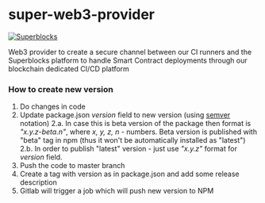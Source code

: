 # super-web3-provider

[![Superblocks](https://superblocks.com/d/superblocks/projects/superblocks-platform.svg?branch=master)](https://superblocks.com/d/superblocks/projects/superblocks-platform)

Web3 provider to create a secure channel between our CI runners and the Superblocks platform to handle Smart Contract deployments through our blockchain dedicated CI/CD platform


### How to create new version

1. Do changes in code
2. Update package.json *version* field to new version (using [semver](https://semver.org/) notation)
    2.a. In case this is beta version of the package then format is *"x.y.z-beta.n"*, where *x, y, z, n* - numbers. Beta version is published with "beta" tag in npm (thus it won't be automatically installed as "latest")
    2.b. In order to publish "latest" version - just use *"x.y.z"* format for *version* field.
3. Push the code to master branch
4. Create a tag with version as in package.json and add some release description
5. Gitlab will trigger a job which will push new version to NPM
